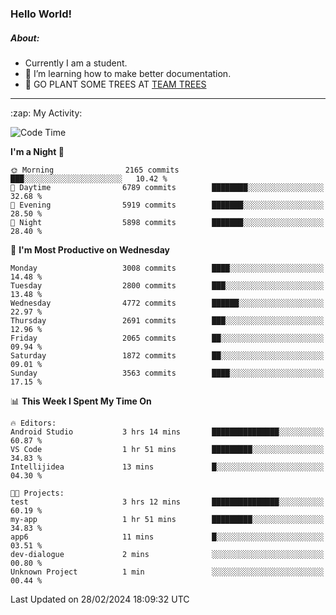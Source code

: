 ### Hello World!

##### About:
- Currently I am a student.
- 🌱 I’m learning how to make better documentation.
- 🌱 GO PLANT SOME TREES AT [TEAM TREES](https://teamtrees.org/)

---
  <summary>:zap: My Activity:</summary>
  
<!--START_SECTION:waka-->
![Code Time](http://img.shields.io/badge/Code%20Time-1%2C294%20hrs%2025%20mins-blue)

**I'm a Night 🦉** 

```text
🌞 Morning                2165 commits        ███░░░░░░░░░░░░░░░░░░░░░░   10.42 % 
🌆 Daytime                6789 commits        ████████░░░░░░░░░░░░░░░░░   32.68 % 
🌃 Evening                5919 commits        ███████░░░░░░░░░░░░░░░░░░   28.50 % 
🌙 Night                  5898 commits        ███████░░░░░░░░░░░░░░░░░░   28.40 % 
```
📅 **I'm Most Productive on Wednesday** 

```text
Monday                   3008 commits        ████░░░░░░░░░░░░░░░░░░░░░   14.48 % 
Tuesday                  2800 commits        ███░░░░░░░░░░░░░░░░░░░░░░   13.48 % 
Wednesday                4772 commits        ██████░░░░░░░░░░░░░░░░░░░   22.97 % 
Thursday                 2691 commits        ███░░░░░░░░░░░░░░░░░░░░░░   12.96 % 
Friday                   2065 commits        ██░░░░░░░░░░░░░░░░░░░░░░░   09.94 % 
Saturday                 1872 commits        ██░░░░░░░░░░░░░░░░░░░░░░░   09.01 % 
Sunday                   3563 commits        ████░░░░░░░░░░░░░░░░░░░░░   17.15 % 
```


📊 **This Week I Spent My Time On** 

```text
🔥 Editors: 
Android Studio           3 hrs 14 mins       ███████████████░░░░░░░░░░   60.87 % 
VS Code                  1 hr 51 mins        █████████░░░░░░░░░░░░░░░░   34.83 % 
Intellijidea             13 mins             █░░░░░░░░░░░░░░░░░░░░░░░░   04.30 % 

🐱‍💻 Projects: 
test                     3 hrs 12 mins       ███████████████░░░░░░░░░░   60.19 % 
my-app                   1 hr 51 mins        █████████░░░░░░░░░░░░░░░░   34.83 % 
app6                     11 mins             █░░░░░░░░░░░░░░░░░░░░░░░░   03.51 % 
dev-dialogue             2 mins              ░░░░░░░░░░░░░░░░░░░░░░░░░   00.80 % 
Unknown Project          1 min               ░░░░░░░░░░░░░░░░░░░░░░░░░   00.44 % 
```


 Last Updated on 28/02/2024 18:09:32 UTC
<!--END_SECTION:waka-->
